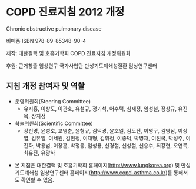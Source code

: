 # COPD 진료지침 2012 개정

Chronic obstructive pulmonary disease

비매품
ISBN 978-89-85348-90-4

제작: 대한결핵 및 호흡기학회
COPD 진료지침 개정위원회

후원: 근거창출 임상연구 국가사업단
만성기도폐쇄성질환 임상연구센터

## 지침 개정 참여자 및 역할

- 운영위원회(Steering Committee)
    - 유지홍, 이상도, 이관호, 유철규, 정기석, 어수택, 심재정, 임성철, 정상규, 유진목, 장지정
- 학술위원회(Scientific Committee)
    - 강신명, 윤성호, 고영춘, 윤형규, 김덕경, 윤호일, 김도진, 이명구, 김영삼, 이상엽, 김유일, 이세원, 김현정, 이재형, 김휘정, 이종덕, 박명재, 이진국, 박성주, 이진화, 박용범, 이창훈, 박정웅, 임성용, 신경철, 신성철, 신승수, 최강현, 오연목, 최유진, 유광하

* 본 지침은 대한결핵 및 호흡기학회 홈페이지(http://www.lungkorea.org) 및 만성기도폐쇄성 임상연구센터 홈페이지(http://www.copd-asthma.co.kr)를 통해서도 확인할 수 있음.